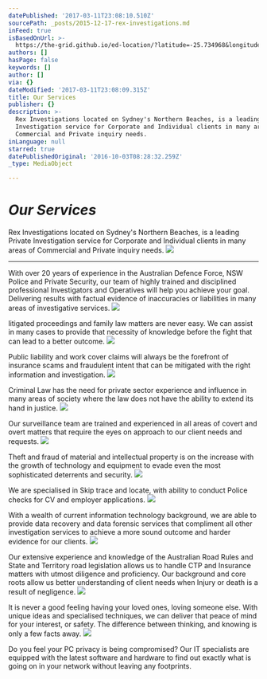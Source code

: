 ```yaml
---
datePublished: '2017-03-11T23:08:10.510Z'
sourcePath: _posts/2015-12-17-rex-investigations.md
inFeed: true
isBasedOnUrl: >-
  https://the-grid.github.io/ed-location/?latitude=-25.734968&longitude=134.489563&zoom=3&address=Australia
authors: []
hasPage: false
keywords: []
author: []
via: {}
dateModified: '2017-03-11T23:08:09.315Z'
title: Our Services
publisher: {}
description: >-
  Rex Investigations located on Sydney's Northern Beaches, is a leading Private
  Investigation service for Corporate and Individual clients in many areas of
  Commercial and Private inquiry needs.
inLanguage: null
starred: true
datePublishedOriginal: '2016-10-03T08:28:32.259Z'
_type: MediaObject

---
```

# _**Our Services**_

Rex Investigations located on Sydney's Northern Beaches, is a leading Private Investigation service for Corporate and Individual clients in many areas of Commercial and Private inquiry needs.
![](https://the-grid-user-content.s3-us-west-2.amazonaws.com/c6a91340-96d4-484f-828c-86e354f4e8f8.jpg)

---

With over 20 years of experience in the Australian Defence Force, NSW Police and Private Security, our team of highly trained and disciplined professional Investigators and Operatives will help you achieve your goal. Delivering results with factual evidence of inaccuracies or liabilities in many areas of investigative services.
![](https://the-grid-user-content.s3-us-west-2.amazonaws.com/4f374d7a-a814-4c70-9c1c-1d3bb7419482.jpg)

litigated proceedings and family law matters are never easy. We can assist in many cases to provide that necessity of knowledge before the fight that can lead to a better outcome.
![](https://the-grid-user-content.s3-us-west-2.amazonaws.com/85cba030-0a9f-4230-aa54-53d9ccbd8ca4.jpg)

Public liability and work cover claims will always be the forefront of insurance scams and fraudulent intent that can be mitigated with the right information and investigation.
![](https://the-grid-user-content.s3-us-west-2.amazonaws.com/012ed6d3-e526-43d7-acd6-7ec42e08d0f0.png)

Criminal Law has the need for private sector experience and influence in many areas of society where the law does not have the ability to extend its hand in justice.
![](https://the-grid-user-content.s3-us-west-2.amazonaws.com/09f6dd3a-0eb0-475d-bb24-e918e700773a.jpg)

Our surveillance team are trained and experienced in all areas of covert and overt matters that require the eyes on approach to our client needs and requests.
![](https://the-grid-user-content.s3-us-west-2.amazonaws.com/d151c47a-d518-472d-bc37-c4aa8980a03c.jpg)

Theft and fraud of material and intellectual property is on the increase with the growth of technology and equipment to evade even the most sophisticated deterrents and security.
![](https://s3-us-west-2.amazonaws.com/the-grid-img/p/618722df91a9ac5e86b569fa76c2f21ec2bd6d95.png)

We are specialised in Skip trace and locate, with ability to conduct Police checks for CV and employer applications.
![](https://s3-us-west-2.amazonaws.com/the-grid-img/p/083d740985a4ece7b0707c39b79cecacac3b9920.jpg)

With a wealth of current information technology background, we are able to provide data recovery and data forensic services that compliment all other investigation services to achieve a more sound outcome and harder evidence for our clients.
![](https://the-grid-user-content.s3-us-west-2.amazonaws.com/a6e8a611-29ea-4855-aa21-4d1e70e8961a.jpg)

Our extensive experience and knowledge of the Australian Road Rules and State and Territory road legislation allows us to handle CTP and Insurance matters with utmost diligence and proficiency. Our background and core roots allow us better understanding of client needs when Injury or death is a result of negligence.
![](https://the-grid-user-content.s3-us-west-2.amazonaws.com/b9279eda-216a-4dd0-af83-797ab900bb62.png)

It is never a good feeling having your loved ones, loving someone else. With unique ideas and specialised techniques, we can deliver that peace of mind for your interest, or safety. The difference between thinking, and knowing is only a few facts away.
![](https://the-grid-user-content.s3-us-west-2.amazonaws.com/e7bb7433-50a5-4b9c-81a6-d77c3e85301f.jpg)

Do you feel your PC privacy is being compromised? Our IT specialists are equipped with the latest software and hardware to find out exactly what is going on in your network without leaving any footprints.